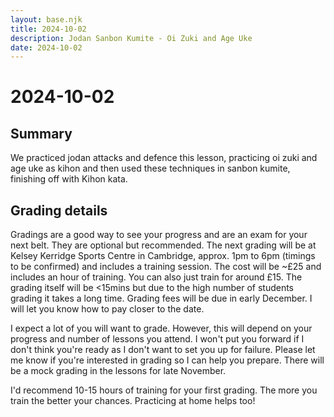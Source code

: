 ```yaml
---
layout: base.njk
title: 2024-10-02
description: Jodan Sanbon Kumite - Oi Zuki and Age Uke
date: 2024-10-02
---
```

# 2024-10-02

## Summary

We practiced jodan attacks and defence this lesson, practicing oi zuki and age uke as kihon and then used these techniques in sanbon kumite, finishing off with Kihon kata.

## Grading details

Gradings are a good way to see your progress and are an exam for your next belt. They are optional but recommended. The next grading will be at Kelsey Kerridge Sports Centre in Cambridge, approx. 1pm to 6pm (timings to be confirmed) and includes a training session. The cost will be ~£25 and includes an hour of training. You can also just train for around £15. The grading itself will be <15mins but due to the high number of students grading it takes a long time.  Grading fees will be due in early December. I will let you know how to pay closer to the date.

I expect a lot of you will want to grade. However, this will depend on your progress and number of lessons you attend. I won't put you forward if I don't think you're ready as I don't want to set you up for failure. Please let me know if you're interested in grading so I can help you prepare. There will be a mock grading in the lessons for late November.

I'd recommend 10-15 hours of training for your first grading. The more you train the better your chances. Practicing at home helps too!
